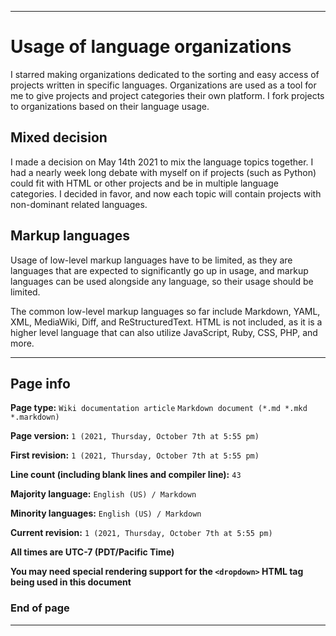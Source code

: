
***

# Usage of language organizations

I starred making organizations dedicated to the sorting and easy access of projects written in specific languages. Organizations are used as a tool for me to give projects and project categories their own platform. I fork projects to organizations based on their language usage.

## Mixed decision

I made a decision on May 14th 2021 to mix the language topics together. I had a nearly week long debate with myself on if projects (such as Python) could fit with HTML or other projects and be in multiple language categories. I decided in favor, and now each topic will contain projects with non-dominant related languages.

## Markup languages

Usage of low-level markup languages have to be limited, as they are languages that are expected to significantly go up in usage, and markup languages can be used alongside any language, so their usage should be limited.

The common low-level markup languages so far include Markdown, YAML, XML, MediaWiki, Diff, and ReStructuredText. HTML is not included, as it is a higher level language that can also utilize JavaScript, Ruby, CSS, PHP, and more.

***

## Page info

**Page type:** `Wiki documentation article` `Markdown document (*.md *.mkd *.markdown)`

**Page version:** `1 (2021, Thursday, October 7th at 5:55 pm)`

**First revision:** `1 (2021, Thursday, October 7th at 5:55 pm)`

**Line count (including blank lines and compiler line):** `43`

**Majority language:** `English (US) / Markdown`

**Minority languages:** `English (US) / Markdown`

**Current revision:** `1 (2021, Thursday, October 7th at 5:55 pm)`

**All times are UTC-7 (PDT/Pacific Time)**

**You may need special rendering support for the `<dropdown>` HTML tag being used in this document**

### End of page

***

